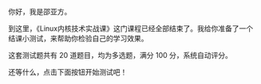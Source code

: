 
你好，我是邵亚方。

到这里，《Linux内核技术实战课》这门课程已经全部结束了。我给你准备了一个结课小测试，来帮助你检验自己的学习效果。

这套测试题共有 20 道题目，均为多选题，满分 100 分，系统自动评分。

还等什么，点击下面按钮开始测试吧！

[<img src="https://static001.geekbang.org/resource/image/28/a4/28d1be62669b4f3cc01c36466bf811a4.png" alt="">](http://time.geekbang.org/quiz/intro?act_id=217&amp;exam_id=672)

[<img src="https://static001.geekbang.org/resource/image/38/52/38d6dbba408db9d4a3fe34857de5d652.jpg" alt="">](https://jinshuju.net/f/mwe1E9)
